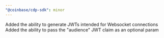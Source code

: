 ```yaml
---
"@coinbase/cdp-sdk": minor
---
```


Added the ability to generate JWTs intended for Websocket connections
Added the ability to pass the "audience" JWT claim as an optional param